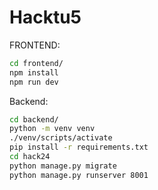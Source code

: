 # Hacktu5
FRONTEND:
```bash
cd frontend/
npm install
npm run dev
```
Backend:
```bash
cd backend/
python -m venv venv
./venv/scripts/activate
pip install -r requirements.txt
cd hack24
python manage.py migrate
python manage.py runserver 8001
```


